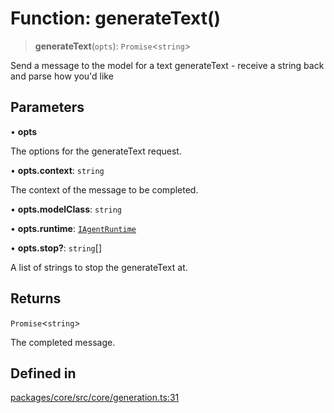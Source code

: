 # Function: generateText()

> **generateText**(`opts`): `Promise`\<`string`\>

Send a message to the model for a text generateText - receive a string back and parse how you'd like

## Parameters

• **opts**

The options for the generateText request.

• **opts.context**: `string`

The context of the message to be completed.

• **opts.modelClass**: `string`

• **opts.runtime**: [`IAgentRuntime`](../interfaces/IAgentRuntime.md)

• **opts.stop?**: `string`[]

A list of strings to stop the generateText at.

## Returns

`Promise`\<`string`\>

The completed message.

## Defined in

[packages/core/src/core/generation.ts:31](https://github.com/ai16z/eliza/blob/main/packages/core/src/core/generation.ts#L31)
